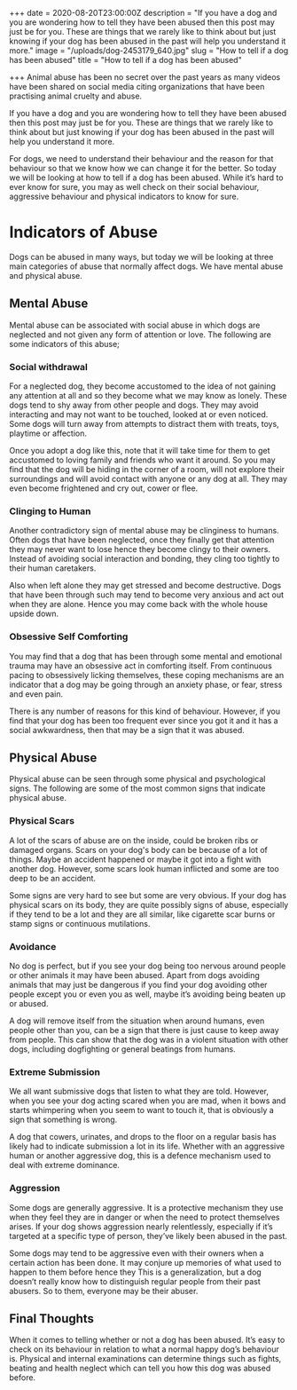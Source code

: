 +++
date = 2020-08-20T23:00:00Z
description = "If you have a dog and you are wondering how to tell they have been abused then this post may just be for you. These are things that we rarely like to think about but just knowing if your dog has been abused in the past will help you understand it more."
image = "/uploads/dog-2453179_640.jpg"
slug = "How to tell if a dog has been abused"
title = "How to tell if a dog has been abused"

+++
Animal abuse has been no secret over the past years as many videos have been shared on social media citing organizations that have been practising animal cruelty and abuse.

If you have a dog and you are wondering how to tell they have been abused then this post may just be for you. These are things that we rarely like to think about but just knowing if your dog has been abused in the past will help you understand it more.

For dogs, we need to understand their behaviour and the reason for that behaviour so that we know how we can change it for the better. So today we will be looking at how to tell if a dog has been abused. While it’s hard to ever know for sure, you may as well check on their social behaviour, aggressive behaviour and physical indicators to know for sure.

# Indicators of Abuse

Dogs can be abused in many ways, but today we will be looking at three main categories of abuse that normally affect dogs. We have mental abuse and physical abuse.

## Mental Abuse

Mental abuse can be associated with social abuse in which dogs are neglected and not given any form of attention or love. The following are some indicators of this abuse;

### Social withdrawal

For a neglected dog, they become accustomed to the idea of not gaining any attention at all and so they become what we may know as lonely. These dogs tend to shy away from other people and dogs. They may avoid interacting and may not want to be touched, looked at or even noticed. Some dogs will turn away from attempts to distract them with treats, toys, playtime or affection.

Once you adopt a dog like this, note that it will take time for them to get accustomed to loving family and friends who want it around. So you may find that the dog will be hiding in the corner of a room, will not explore their surroundings and will avoid contact with anyone or any dog at all. They may even become frightened and cry out, cower or flee.

### Clinging to Human

Another contradictory sign of mental abuse may be clinginess to humans. Often dogs that have been neglected, once they finally get that attention they may never want to lose hence they become clingy to their owners. Instead of avoiding social interaction and bonding, they cling too tightly to their human caretakers.

Also when left alone they may get stressed and become destructive. Dogs that have been through such may tend to become very anxious and act out when they are alone. Hence you may come back with the whole house upside down.

### Obsessive Self Comforting

You may find that a dog that has been through some mental and emotional trauma may have an obsessive act in comforting itself. From continuous pacing to obsessively licking themselves, these coping mechanisms are an indicator that a dog may be going through an anxiety phase, or fear, stress and even pain.

There is any number of reasons for this kind of behaviour. However, if you find that your dog has been too frequent ever since you got it and it has a social awkwardness, then that may be a sign that it was abused.

## Physical Abuse

Physical abuse can be seen through some physical and psychological signs. The following are some of the most common signs that indicate physical abuse.

### Physical Scars

A lot of the scars of abuse are on the inside, could be broken ribs or damaged organs. Scars on your dog's body can be because of a lot of things. Maybe an accident happened or maybe it got into a fight with another dog. However, some scars look human inflicted and some are too deep to be an accident.

Some signs are very hard to see but some are very obvious. If your dog has physical scars on its body, they are quite possibly signs of abuse, especially if they tend to be a lot and they are all similar, like cigarette scar burns or stamp signs or continuous mutilations.

### Avoidance

No dog is perfect, but if you see your dog being too nervous around people or other animals it may have been abused. Apart from dogs avoiding animals that may just be dangerous if you find your dog avoiding other people except you or even you as well, maybe it’s avoiding being beaten up or abused.

A dog will remove itself from the situation when around humans, even people other than you, can be a sign that there is just cause to keep away from people. This can show that the dog was in a violent situation with other dogs, including dogfighting or general beatings from humans.

### Extreme Submission

We all want submissive dogs that listen to what they are told. However, when you see your dog acting scared when you are mad, when it bows and starts whimpering when you seem to want to touch it, that is obviously a sign that something is wrong.

A dog that cowers, urinates, and drops to the floor on a regular basis has likely had to indicate submission a lot in its life. Whether with an aggressive human or another aggressive dog, this is a defence mechanism used to deal with extreme dominance.

### Aggression

Some dogs are generally aggressive. It is a protective mechanism they use when they feel they are in danger or when the need to protect themselves arises. If your dog shows aggression nearly relentlessly, especially if it’s targeted at a specific type of person, they’ve likely been abused in the past.

Some dogs may tend to be aggressive even with their owners when a certain action has been done. It may conjure up memories of what used to happen to them before hence they This is a generalization, but a dog doesn’t really know how to distinguish regular people from their past abusers. So to them, everyone may be their abuser.

## Final Thoughts

When it comes to telling whether or not a dog has been abused. It’s easy to check on its behaviour in relation to what a normal happy dog’s behaviour is. Physical and internal examinations can determine things such as fights, beating and health neglect which can tell you how this dog was abused before.